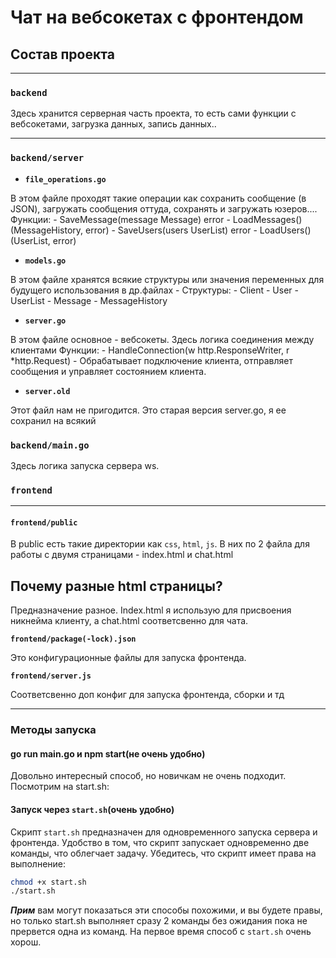 # Чат на вебсокетах с фронтендом

## Состав проекта

-----

### `backend`
Здесь хранится серверная часть проекта, то есть сами функции с вебсокетами, загрузка данных, запись данных..

-----

### `backend/server`

- **`file_operations.go`**

В этом файле проходят такие операции как сохранить сообщение (в JSON), загружать сообщения оттуда, сохранять и загружать юзеров....
     Функции:
          -	SaveMessage(message Message) error
          -	LoadMessages() (MessageHistory, error)
          -	SaveUsers(users UserList) error
          -	LoadUsers() (UserList, error)

- **`models.go`**

В этом файле хранятся всякие структуры или значения переменных для будущего использования в др.файлах
     -	Структуры:
        -	Client
        -	User
        -	UserList
        -	Message
        -	MessageHistory

- **`server.go`**

В этом файле основное - вебсокеты. Здесь логика соединения между клиентами
  Функции:
	-	HandleConnection(w http.ResponseWriter, r *http.Request) - Обрабатывает подключение клиента, отправляет сообщения и управляет состоянием клиента.

- **`server.old`**

Этот файл нам не пригодится. Это старая версия server.go, я ее сохранил на всякий

### `backend/main.go`

Здесь логика запуска сервера ws.

### `frontend`

-----

#### `frontend/public`
В public есть такие директории как `css`, `html`, `js`. В них по 2 файла для работы с двумя страницами - index.html и chat.html

## Почему разные html страницы?

Предназначение разное. Index.html я использую для присвоения никнейма клиенту, а chat.html соответсвенно для чата.

**`frontend/package(-lock).json`**

Это конфигурационные файлы для запуска фронтенда.

**`frontend/server.js`**

Соответсвенно доп конфиг для запуска фронтенда, сборки и тд


-----

### Методы запуска

#### go run main.go и npm start(не очень удобно)

Довольно интересный способ, но новичкам не очень подходит. Посмотрим на start.sh:

#### Запуск через `start.sh`(очень удобно)

Скрипт `start.sh` предназначен для одновременного запуска сервера и фронтенда. Удобство в том, что скрипт запускает одновременно две команды, что облегчает задачу. Убедитесь, что скрипт имеет права на выполнение:
  ```bash
  chmod +x start.sh
  ./start.sh
```

***Прим*** вам могут показаться эти способы похожими, и вы будете правы, но только start.sh выполняет сразу 2 команды без ожидания пока не прервется одна из команд. На первое время способ с `start.sh` очень хорош.